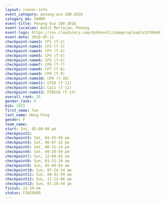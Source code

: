 ```yaml
--- 
layout: runner-info 
event_category: penang-eco-100-2018 
category_km: 100KM 
event-title: Penang Eco 100 2018 
event-location: Bukit Mertajam, Penang 
event-logo: https://res.cloudinary.com/dykbosktl/image/upload/v1576648106/Logo/Logo_lovxhg.jpg 
event-date: 2018-05-12 
checkpoint-name2: CP1 (T-2) 
checkpoint-name3: CP2 (T-3) 
checkpoint-name4: CP3 (T-4) 
checkpoint-name5: CP4 (T-5) 
checkpoint-name6: CP5 (T-6) 
checkpoint-name7: CP6 (T-7) 
checkpoint-name8: CP7 (T-8) 
checkpoint-name9: CP8 (T-9) 
checkpoint-name10: CP9 (T-10) 
checkpoint-name11: CP10 (T-11) 
checkpoint-name12: Cp11 (T-12) 
checkpoint-name13: FINISH (T-13) 
overall_rank: 25
gender_rank: 5
bib: 1021
first_name: Tan
last_name: Hong Ping
gender: F
team_name: 
start: Sat, 02-00-00 pm
checkpoint2: 
checkpoint3: Sat, 04-43-56 pm
checkpoint4: Sat, 06-07-32 pm
checkpoint5: Sat, 08-15-14 pm
checkpoint6: Sat, 09-30-59 pm
checkpoint7: Sun, 12-00-56 am
checkpoint8: Sun, 03-31-19 am
checkpoint9: Sun, 05-09-54 am
checkpoint10: Sun, 07-24-54 am
checkpoint11: Sun, 08-42-59 am
checkpoint12: Sun, 11-21-06 am
checkpoint13: Sun, 01-29-44 pm
finish: 23-29-44
status: FINISHER
--- 
```

